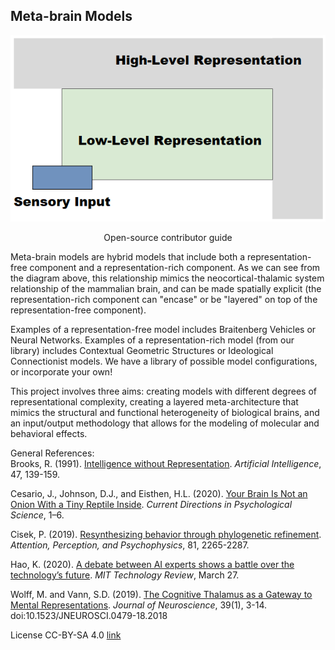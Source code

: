 ## Meta-brain Models
<p align="center">
  <img src="https://github.com/Orthogonal-Research-Lab/Meta-brain-Models/blob/master/Assets%20and%20Media/Meta-brain%20Model%20II.png"><BR> 
</p>  
  
<p align="center">
Open-source contributor guide  
</p>
  
Meta-brain models are hybrid models that include both a representation-free component and a representation-rich component. As we can see from the diagram above, this relationship mimics the neocortical-thalamic system relationship of the mammalian brain, and can be made spatially explicit (the representation-rich component can "encase" or be "layered" on top of the representation-free component).

Examples of a representation-free model includes Braitenberg Vehicles or Neural Networks. Examples of a representation-rich model (from our library) includes Contextual Geometric Structures or Ideological Connectionist models. We have a library of possible model configurations, or incorporate your own! 

This project involves three aims: creating models with different degrees of representational complexity, creating a layered meta-architecture that mimics the structural and functional heterogeneity of biological brains, and an input/output methodology that allows for the modeling of molecular and behavioral effects.

General References:  
Brooks, R. (1991). [Intelligence without Representation](http://www2.denizyuret.com/ref/brooks/brooks.pdf). _Artificial Intelligence_, 47, 139-159.  

Cesario, J., Johnson, D.J., and Eisthen, H.L. (2020). [Your Brain Is Not an Onion With a Tiny Reptile Inside](https://journals.sagepub.com/eprint/TWK8BX6W2M4FFRTYXBZD/full). _Current Directions in Psychological Science_, 1–6.

Cisek, P. (2019). [Resynthesizing behavior through phylogenetic refinement](https://www.researchgate.net/publication/333586383_Resynthesizing_behavior_through_phylogenetic_refinement). _Attention, Perception, and Psychophysics_, 81,
2265-2287.

Hao, K. (2020). [A debate between AI experts shows a battle over the technology’s future](https://www.technologyreview.com/2020/03/27/950247/ai-debate-gary-marcus-danny-lange/). _MIT Technology Review_, March 27.

Wolff, M. and Vann, S.D. (2019). [The Cognitive Thalamus as a Gateway to Mental Representations](https://www.jneurosci.org/content/39/1/3). _Journal of Neuroscience_, 39(1), 3-14. doi:10.1523/JNEUROSCI.0479-18.2018


License CC-BY-SA 4.0 [link](https://github.com/Orthogonal-Research-Lab/Meta-brain-Models/blob/master/CC-BY-SA%204.0%20License.md)  

